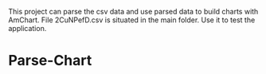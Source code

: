 This project can parse the csv data and use parsed data to build charts with AmChart.
File 2CuNPefD.csv is situated in the main folder. Use it to test the application.

# Parse-Chart
